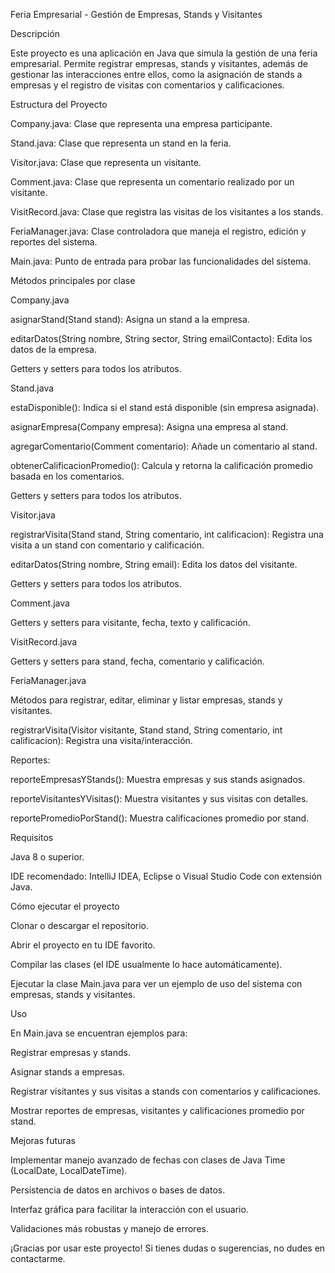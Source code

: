 Feria Empresarial - Gestión de Empresas, Stands y Visitantes

Descripción

Este proyecto es una aplicación en Java que simula la gestión de una feria empresarial.
Permite registrar empresas, stands y visitantes, además de gestionar las interacciones entre ellos, como la asignación de stands a empresas y el registro de visitas con comentarios y calificaciones.

Estructura del Proyecto

Company.java: Clase que representa una empresa participante.

Stand.java: Clase que representa un stand en la feria.

Visitor.java: Clase que representa un visitante.

Comment.java: Clase que representa un comentario realizado por un visitante.

VisitRecord.java: Clase que registra las visitas de los visitantes a los stands.

FeriaManager.java: Clase controladora que maneja el registro, edición y reportes del sistema.

Main.java: Punto de entrada para probar las funcionalidades del sistema.

Métodos principales por clase

Company.java

asignarStand(Stand stand): Asigna un stand a la empresa.

editarDatos(String nombre, String sector, String emailContacto): Edita los datos de la empresa.

Getters y setters para todos los atributos.

Stand.java

estaDisponible(): Indica si el stand está disponible (sin empresa asignada).

asignarEmpresa(Company empresa): Asigna una empresa al stand.

agregarComentario(Comment comentario): Añade un comentario al stand.

obtenerCalificacionPromedio(): Calcula y retorna la calificación promedio basada en los comentarios.

Getters y setters para todos los atributos.

Visitor.java

registrarVisita(Stand stand, String comentario, int calificacion): Registra una visita a un stand con comentario y calificación.

editarDatos(String nombre, String email): Edita los datos del visitante.

Getters y setters para todos los atributos.

Comment.java

Getters y setters para visitante, fecha, texto y calificación.

VisitRecord.java

Getters y setters para stand, fecha, comentario y calificación.

FeriaManager.java

Métodos para registrar, editar, eliminar y listar empresas, stands y visitantes.

registrarVisita(Visitor visitante, Stand stand, String comentario, int calificacion): Registra una visita/interacción.

Reportes:

reporteEmpresasYStands(): Muestra empresas y sus stands asignados.

reporteVisitantesYVisitas(): Muestra visitantes y sus visitas con detalles.

reportePromedioPorStand(): Muestra calificaciones promedio por stand.

Requisitos

Java 8 o superior.

IDE recomendado: IntelliJ IDEA, Eclipse o Visual Studio Code con extensión Java.

Cómo ejecutar el proyecto

Clonar o descargar el repositorio.

Abrir el proyecto en tu IDE favorito.

Compilar las clases (el IDE usualmente lo hace automáticamente).

Ejecutar la clase Main.java para ver un ejemplo de uso del sistema con empresas, stands y visitantes.

Uso

En Main.java se encuentran ejemplos para:

Registrar empresas y stands.

Asignar stands a empresas.

Registrar visitantes y sus visitas a stands con comentarios y calificaciones.

Mostrar reportes de empresas, visitantes y calificaciones promedio por stand.

Mejoras futuras

Implementar manejo avanzado de fechas con clases de Java Time (LocalDate, LocalDateTime).

Persistencia de datos en archivos o bases de datos.

Interfaz gráfica para facilitar la interacción con el usuario.

Validaciones más robustas y manejo de errores.

¡Gracias por usar este proyecto!
Si tienes dudas o sugerencias, no dudes en contactarme.